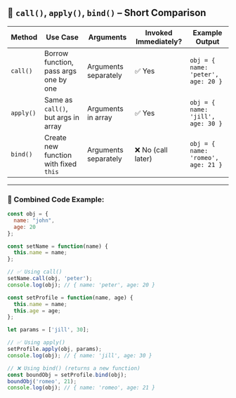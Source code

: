 ## 🔹 `call()`, `apply()`, `bind()` – Short Comparison

| Method   | Use Case                               | Arguments              | Invoked Immediately? | Example Output                       |
|----------|----------------------------------------|------------------------|-----------------------|--------------------------------------|
| `call()` | Borrow function, pass args one by one  | Arguments separately   | ✅ Yes                | `obj = { name: 'peter', age: 20 }`   |
| `apply()`| Same as `call()`, but args in array    | Arguments in array     | ✅ Yes                | `obj = { name: 'jill', age: 30 }`    |
| `bind()` | Create new function with fixed `this`  | Arguments separately   | ❌ No (call later)    | `obj = { name: 'romeo', age: 21 }`   |

---

### 🧪 Combined Code Example:
```js
const obj = {
  name: "john", 
  age: 20
};

const setName = function(name) {
  this.name = name;
};

// ✅ Using call()
setName.call(obj, 'peter');
console.log(obj); // { name: 'peter', age: 20 }

const setProfile = function(name, age) {
  this.name = name;
  this.age = age;
};

let params = ['jill', 30];

// ✅ Using apply()
setProfile.apply(obj, params);
console.log(obj); // { name: 'jill', age: 30 }

// ❌ Using bind() (returns a new function)
const boundObj = setProfile.bind(obj);
boundObj('romeo', 21);
console.log(obj); // { name: 'romeo', age: 21 }
